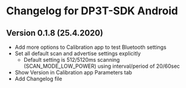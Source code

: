 # Changelog for DP3T-SDK Android

## Version 0.1.8 (25.4.2020)

- Add more options to Calibration app to test Bluetooth settings
- Set all default scan and advertise settings explicitly
  - Default setting is 512/5120ms scanning (SCAN_MODE_LOW_POWER) using interval/period of 20/60sec
- Show Version in Calibration app Parameters tab
- Add Changelog file
